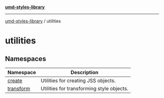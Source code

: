 [**umd-styles-library**](../README.md)

***

[umd-styles-library](../modules.md) / utilities

# utilities

## Namespaces

| Namespace | Description |
| ------ | ------ |
| [create](namespaces/create/README.md) | Utilities for creating JSS objects. |
| [transform](namespaces/transform/README.md) | Utilities for transforming style objects. |

